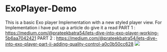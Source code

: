 # ExoPlayer-Demo
This is a basic Exo player Implementation with a new styled player view.
For Implementation i have put up a article do give it a read
PART 1 : https://medium.com/@prateekbatra54/lets-dive-into-exo-player-working-5b6aa7042421
PART 2 : https://medium.com/@prateekbatra54/lets-dive-into-exo-player-part-ii-adding-quality-control-a0c0b50cc628
![](exo-demo.gif)
